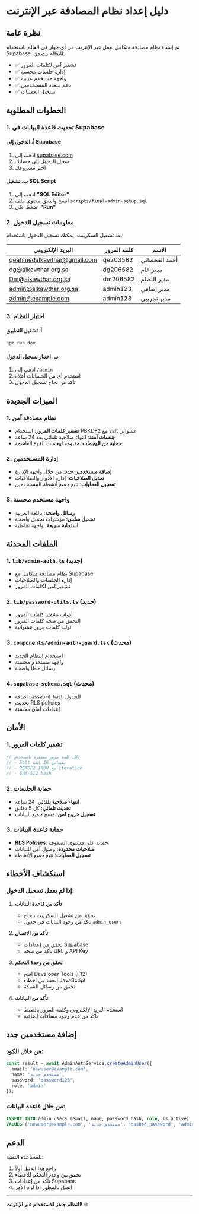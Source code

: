 # دليل إعداد نظام المصادقة عبر الإنترنت

## نظرة عامة

تم إنشاء نظام مصادقة متكامل يعمل عبر الإنترنت من أي جهاز في العالم باستخدام Supabase. النظام يتضمن:

- ✅ تشفير آمن لكلمات المرور
- ✅ إدارة جلسات محسنة
- ✅ واجهة مستخدم عربية
- ✅ دعم متعدد المستخدمين
- ✅ تسجيل العمليات

## الخطوات المطلوبة

### 1. تحديث قاعدة البيانات في Supabase

#### أ. الدخول إلى Supabase
1. اذهب إلى [supabase.com](https://supabase.com)
2. سجل الدخول إلى حسابك
3. اختر مشروعك

#### ب. تشغيل SQL Script
1. اذهب إلى **"SQL Editor"**
2. انسخ والصق محتوى ملف `scripts/final-admin-setup.sql`
3. اضغط على **"Run"**

### 2. معلومات تسجيل الدخول

بعد تشغيل السكريبت، يمكنك تسجيل الدخول باستخدام:

| البريد الإلكتروني | كلمة المرور | الاسم |
|------------------|-------------|-------|
| qeahmedalkawthar@gmail.com | qe203582 | أحمد القحطاني |
| dg@alkawthar.org.sa | dg206582 | مدير عام |
| Dm@alkawthar.org.sa | dm206582 | مدير النظام |
| admin@alkawthar.org.sa | admin123 | مدير إضافي |
| admin@example.com | admin123 | مدير تجريبي |

### 3. اختبار النظام

#### أ. تشغيل التطبيق
```bash
npm run dev
```

#### ب. اختبار تسجيل الدخول
1. اذهب إلى `/admin`
2. استخدم أي من الحسابات أعلاه
3. تأكد من نجاح تسجيل الدخول

## الميزات الجديدة

### 1. نظام مصادقة آمن
- **تشفير كلمات المرور**: استخدام PBKDF2 مع salt عشوائي
- **جلسات آمنة**: انتهاء صلاحية تلقائي بعد 24 ساعة
- **حماية من الهجمات**: مقاومة لهجمات القوة الغاشمة

### 2. إدارة المستخدمين
- **إضافة مستخدمين جدد**: من خلال واجهة الإدارة
- **تعديل الصلاحيات**: إدارة الأدوار والصلاحيات
- **تسجيل العمليات**: تتبع جميع أنشطة المستخدمين

### 3. واجهة مستخدم محسنة
- **رسائل واضحة**: باللغة العربية
- **تحميل سلس**: مؤشرات تحميل واضحة
- **استجابة سريعة**: واجهة تفاعلية

## الملفات المحدثة

### 1. `lib/admin-auth.ts` (جديد)
- نظام مصادقة متكامل مع Supabase
- إدارة الجلسات والصلاحيات
- تشفير آمن لكلمات المرور

### 2. `lib/password-utils.ts` (جديد)
- أدوات تشفير كلمات المرور
- التحقق من صحة كلمات المرور
- توليد كلمات مرور عشوائية

### 3. `components/admin-auth-guard.tsx` (محدث)
- استخدام النظام الجديد
- واجهة مستخدم محسنة
- رسائل خطأ واضحة

### 4. `supabase-schema.sql` (محدث)
- إضافة `password_hash` للجدول
- تحديث RLS policies
- إعدادات أمان محسنة

## الأمان

### 1. تشفير كلمات المرور
```typescript
// كل كلمة مرور مشفرة باستخدام:
// - Salt عشوائي 16 بايت
// - PBKDF2 مع 1000 iteration
// - SHA-512 hash
```

### 2. حماية الجلسات
- **انتهاء صلاحية تلقائي**: 24 ساعة
- **تحديث تلقائي**: كل 5 دقائق
- **تسجيل خروج آمن**: مسح جميع البيانات

### 3. حماية قاعدة البيانات
- **RLS Policies**: حماية على مستوى الصفوف
- **صلاحيات محدودة**: وصول آمن للبيانات
- **تسجيل العمليات**: تتبع جميع الأنشطة

## استكشاف الأخطاء

### إذا لم يعمل تسجيل الدخول:

1. **تأكد من قاعدة البيانات**
   - تحقق من تشغيل السكريبت بنجاح
   - تأكد من وجود البيانات في جدول `admin_users`

2. **تأكد من الاتصال**
   - تحقق من إعدادات Supabase
   - تأكد من صحة URL و API Key

3. **تحقق من وحدة التحكم**
   - افتح Developer Tools (F12)
   - ابحث عن أخطاء JavaScript
   - تحقق من رسائل الشبكة

4. **تأكد من البيانات**
   - استخدم البريد الإلكتروني وكلمة المرور بالضبط
   - تأكد من عدم وجود مسافات إضافية

## إضافة مستخدمين جدد

### من خلال الكود:
```typescript
const result = await AdminAuthService.createAdminUser({
  email: 'newuser@example.com',
  name: 'مستخدم جديد',
  password: 'password123',
  role: 'admin'
});
```

### من خلال قاعدة البيانات:
```sql
INSERT INTO admin_users (email, name, password_hash, role, is_active) 
VALUES ('newuser@example.com', 'مستخدم جديد', 'hashed_password', 'admin', true);
```

## الدعم

للمساعدة التقنية:
1. راجع هذا الدليل أولاً
2. تحقق من وحدة التحكم للأخطاء
3. تأكد من إعدادات Supabase
4. اتصل بالمطور إذا لزم الأمر

---

**النظام جاهز للاستخدام عبر الإنترنت!** 🌐


